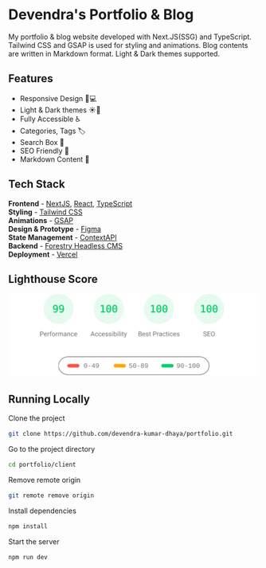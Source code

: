 # Devendra's Portfolio & Blog


My portfolio & blog website developed with Next.JS(SSG) and TypeScript. Tailwind CSS and GSAP is used for styling and animations. Blog contents are written in Markdown format. Light & Dark themes supported.

## Features

- Responsive Design 📱💻
- Light & Dark themes ☀️🌙
- Fully Accessible ♿️
- Categories, Tags 🏷
- Search Box 👀
- SEO Friendly 🔎
- Markdown Content 📰

## Tech Stack

**Frontend** - [NextJS](https://nextjs.org/), [React](https://reactjs.org/), [TypeScript](https://www.typescriptlang.org/)  
**Styling** - [Tailwind CSS](https://tailwindcss.com/)  
**Animations** - [GSAP](https://greensock.com/)  
**Design & Prototype** - [Figma](https://figma.com/)  
**State Management** - [ContextAPI](https://reactjs.org/docs/context.html)  
**Backend** - [Forestry Headless CMS](https://forestry.io/)  
**Deployment** - [Vercel](https://vercel.com/)

## Lighthouse Score

<p align="center">
  <a href="https://pagespeed.web.dev/report?url=https%3A%2F%2Fdevendradhayal.com%2F&form_factor=desktop">
    <img width="710" alt="Devendra Portfolio Website Lighthouse Score" src="public/lighthouse-result.svg">
  <a>
</p>

## Running Locally

Clone the project

```bash
git clone https://github.com/devendra-kumar-dhaya/portfolio.git
```

Go to the project directory

```bash
cd portfolio/client
```

Remove remote origin

```bash
git remote remove origin
```

Install dependencies

```bash
npm install
```

Start the server

```bash
npm run dev
```


